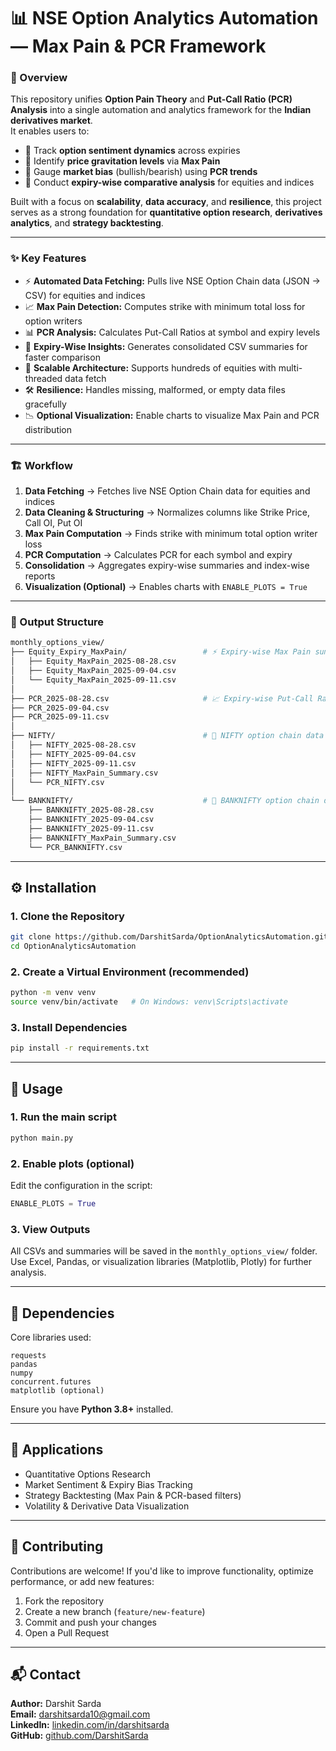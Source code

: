 # 📊 NSE Option Analytics Automation — Max Pain & PCR Framework

### 📌 Overview  
This repository unifies **Option Pain Theory** and **Put-Call Ratio (PCR) Analysis** into a single automation and analytics framework for the **Indian derivatives market**.  
It enables users to:  
- 🔹 Track **option sentiment dynamics** across expiries  
- 🔹 Identify **price gravitation levels** via **Max Pain**  
- 🔹 Gauge **market bias** (bullish/bearish) using **PCR trends**  
- 🔹 Conduct **expiry-wise comparative analysis** for equities and indices  

Built with a focus on **scalability**, **data accuracy**, and **resilience**, this project serves as a strong foundation for **quantitative option research**, **derivatives analytics**, and **strategy backtesting**.

---

### ✨ Key Features  
- ⚡ **Automated Data Fetching:** Pulls live NSE Option Chain data (JSON → CSV) for equities and indices  
- 📈 **Max Pain Detection:** Computes strike with minimum total loss for option writers  
- 📊 **PCR Analysis:** Calculates Put-Call Ratios at symbol and expiry levels  
- 🧠 **Expiry-Wise Insights:** Generates consolidated CSV summaries for faster comparison  
- 🧩 **Scalable Architecture:** Supports hundreds of equities with multi-threaded data fetch  
- 🛠️ **Resilience:** Handles missing, malformed, or empty data files gracefully  
- 📉 **Optional Visualization:** Enable charts to visualize Max Pain and PCR distribution  

---

### 🏗️ Workflow  
1. **Data Fetching** → Fetches live NSE Option Chain data for equities and indices  
2. **Data Cleaning & Structuring** → Normalizes columns like Strike Price, Call OI, Put OI  
3. **Max Pain Computation** → Finds strike with minimum total option writer loss  
4. **PCR Computation** → Calculates PCR for each symbol and expiry  
5. **Consolidation** → Aggregates expiry-wise summaries and index-wise reports  
6. **Visualization (Optional)** → Enables charts with `ENABLE_PLOTS = True`

---

### 📂 Output Structure
```bash
monthly_options_view/
├── Equity_Expiry_MaxPain/                 # ⚡ Expiry-wise Max Pain summaries
│   ├── Equity_MaxPain_2025-08-28.csv
│   ├── Equity_MaxPain_2025-09-04.csv
│   └── Equity_MaxPain_2025-09-11.csv
│
├── PCR_2025-08-28.csv                     # 📈 Expiry-wise Put-Call Ratios
├── PCR_2025-09-04.csv
├── PCR_2025-09-11.csv
│
├── NIFTY/                                 # 🧮 NIFTY option chain data
│   ├── NIFTY_2025-08-28.csv
│   ├── NIFTY_2025-09-04.csv
│   ├── NIFTY_2025-09-11.csv
│   ├── NIFTY_MaxPain_Summary.csv
│   └── PCR_NIFTY.csv
│
└── BANKNIFTY/                             # 🧮 BANKNIFTY option chain data
    ├── BANKNIFTY_2025-08-28.csv
    ├── BANKNIFTY_2025-09-04.csv
    ├── BANKNIFTY_2025-09-11.csv
    ├── BANKNIFTY_MaxPain_Summary.csv
    └── PCR_BANKNIFTY.csv
```

---

## ⚙️ Installation

### 1. Clone the Repository
```bash
git clone https://github.com/DarshitSarda/OptionAnalyticsAutomation.git
cd OptionAnalyticsAutomation
```

### 2. Create a Virtual Environment (recommended)
```bash
python -m venv venv
source venv/bin/activate   # On Windows: venv\Scripts\activate
```

### 3. Install Dependencies
```bash
pip install -r requirements.txt
```

---

## 🚀 Usage

### 1. Run the main script
```bash
python main.py
```

### 2. Enable plots (optional)
Edit the configuration in the script:
```python
ENABLE_PLOTS = True
```

### 3. View Outputs
All CSVs and summaries will be saved in the `monthly_options_view/` folder.  
Use Excel, Pandas, or visualization libraries (Matplotlib, Plotly) for further analysis.

---

## 🧩 Dependencies
Core libraries used:
```
requests
pandas
numpy
concurrent.futures
matplotlib (optional)
```

Ensure you have **Python 3.8+** installed.

---

## 🧠 Applications
- Quantitative Options Research
- Market Sentiment & Expiry Bias Tracking
- Strategy Backtesting (Max Pain & PCR-based filters)
- Volatility & Derivative Data Visualization

---

## 🤝 Contributing
Contributions are welcome! If you'd like to improve functionality, optimize performance, or add new features:
1. Fork the repository
2. Create a new branch (`feature/new-feature`)
3. Commit and push your changes
4. Open a Pull Request

---

## 📬 Contact
**Author:** Darshit Sarda  
**Email:** darshitsarda10@gmail.com   
**LinkedIn:** [linkedin.com/in/darshitsarda](https://www.linkedin.com/in/darshitsarda)  
**GitHub:** [github.com/DarshitSarda](https://github.com/DarshitSarda)
